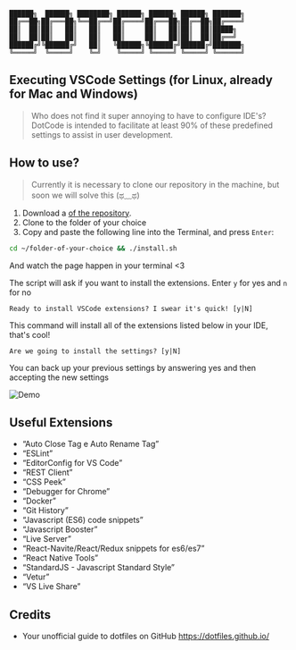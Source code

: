 ```
██████╗  ██████╗ ████████╗ ██████╗ ██████╗ ██████╗ ███████╗
██╔══██╗██╔═══██╗╚══██╔══╝██╔════╝██╔═══██╗██╔══██╗██╔════╝
██║  ██║██║   ██║   ██║   ██║     ██║   ██║██║  ██║█████╗  
██║  ██║██║   ██║   ██║   ██║     ██║   ██║██║  ██║██╔══╝  
██████╔╝╚██████╔╝   ██║   ╚██████╗╚██████╔╝██████╔╝███████╗
╚═════╝  ╚═════╝    ╚═╝    ╚═════╝ ╚═════╝ ╚═════╝ ╚══════╝
```


## Executing VSCode Settings (for Linux, already for Mac and Windows)

> Who does not find it super annoying to have to configure IDE's? DotCode is intended to facilitate at least 90% of these predefined settings to assist in user development.

## How to use?


> Currently it is necessary to clone our repository in the machine, but soon we will solve this (ಥ﹏ಥ)
1. Download a [of the repository](https://github.com/SoftboxLab/DotCode).
3. Clone to the folder of your choice
4. Copy and paste the following line into the Terminal, and press `Enter`:

```bash
cd ~/folder-of-your-choice && ./install.sh
```

And watch the page happen in your terminal <3

The script will ask if you want to install the extensions. Enter `y` for yes and `n` for no

`Ready to install VSCode extensions? I swear it's quick! [y|N]`

This command will install all of the extensions listed below in your IDE, that's cool!

`Are we going to install the settings? [y|N]`

You can back up your previous settings by answering yes and then accepting the new settings


![Demo](https://media.giphy.com/media/vgx6eyNYlaEceW7Zu0/giphy.gif)

## Useful Extensions

- “Auto Close Tag e Auto Rename Tag”
- “ESLint”
- “EditorConfig for VS Code”
- “REST Client”
- “CSS Peek”
- “Debugger for Chrome”
- “Docker”
- “Git History”
- “Javascript (ES6) code snippets”
- “Javascript Booster”
- “Live Server”
- “React-Navite/React/Redux snippets for es6/es7”
- “React Native Tools”
- “StandardJS - Javascript Standard Style”
- “Vetur”
- “VS Live Share”

## Credits

- Your unofficial guide to dotfiles on GitHub https://dotfiles.github.io/

